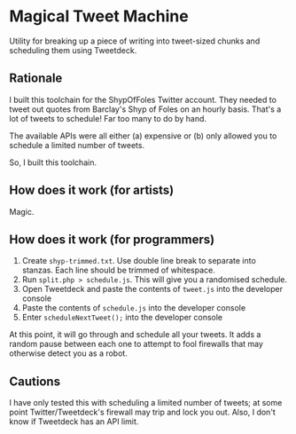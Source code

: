 Magical Tweet Machine
=====================

Utility for breaking up a piece of writing into tweet-sized chunks and scheduling them using Tweetdeck.

Rationale
---------

I built this toolchain for the ShypOfFoles Twitter account. They needed to tweet out quotes from
Barclay's Shyp of Foles on an hourly basis. That's a lot of tweets to schedule! Far too many to
do by hand.

The available APIs were all either (a) expensive or (b) only allowed you to schedule a limited
number of tweets.

So, I built this toolchain. 

How does it work (for artists)
------------------------------

Magic.

How does it work (for programmers)
----------------------------------

1. Create `shyp-trimmed.txt`. Use double line break to separate into stanzas. Each line should be trimmed of whitespace.
2. Run `split.php > schedule.js`. This will give you a randomised schedule.
3. Open Tweetdeck and paste the contents of `tweet.js` into the developer console
4. Paste the contents of `schedule.js` into the developer console
5. Enter `scheduleNextTweet();` into the developer console

At this point, it will go through and schedule all your tweets. It adds a random pause between each one to attempt to fool
firewalls that may otherwise detect you as a robot.

Cautions
--------

I have only tested this with scheduling a limited number of tweets; at some point Twitter/Tweetdeck's firewall may trip and
lock you out. Also, I don't know if Tweetdeck has an API limit.
